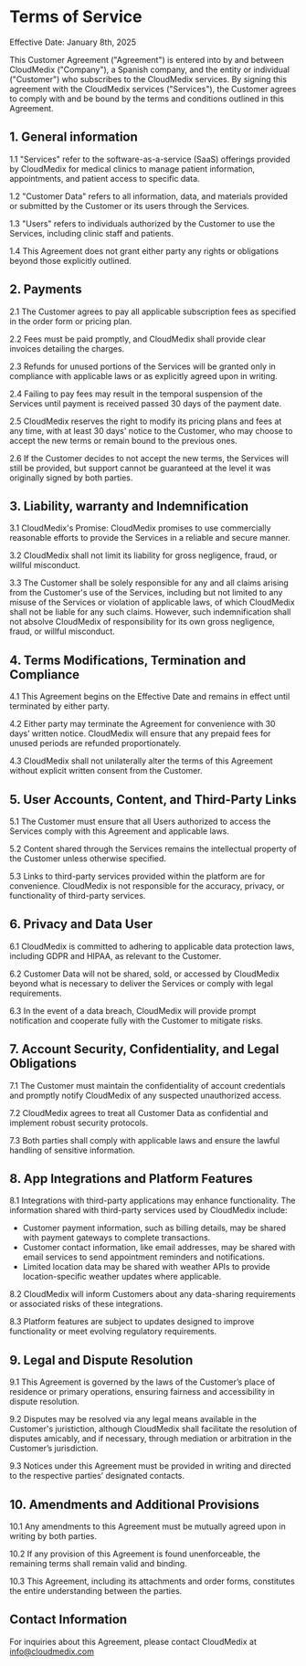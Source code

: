 # Terms of Service

Effective Date: January 8th, 2025

This Customer Agreement ("Agreement") is entered into by and between CloudMedix ("Company"), a Spanish company, and the entity or individual ("Customer") who subscribes to the CloudMedix services. By signing this agreement with the CloudMedix services ("Services"), the Customer agrees to comply with and be bound by the terms and conditions outlined in this Agreement.

## 1. General information

1.1 "Services" refer to the software-as-a-service (SaaS) offerings provided by CloudMedix for medical clinics to manage patient information, appointments, and patient access to specific data.

1.2 "Customer Data" refers to all information, data, and materials provided or submitted by the Customer or its users through the Services.

1.3 "Users" refers to individuals authorized by the Customer to use the Services, including clinic staff and patients.

1.4 This Agreement does not grant either party any rights or obligations beyond those explicitly outlined.

## 2. Payments

2.1 The Customer agrees to pay all applicable subscription fees as specified in the order form or pricing plan.

2.2 Fees must be paid promptly, and CloudMedix shall provide clear invoices detailing the charges.

2.3 Refunds for unused portions of the Services will be granted only in compliance with applicable laws or as explicitly agreed upon in writing.

2.4 Failing to pay fees may result in the temporal suspension of the Services until payment is received passed 30 days of the payment date.

2.5 CloudMedix reserves the right to modify its pricing plans and fees at any time, with at least 30 days' notice to the Customer, who may choose to accept the new terms or remain bound to the previous ones.

2.6 If the Customer decides to not accept the new terms, the Services will still be provided, but support cannot be guaranteed at the level it was originally signed by both parties.

## 3. Liability, warranty and Indemnification

3.1 CloudMedix's Promise: CloudMedix promises to use commercially reasonable efforts to provide the Services in a reliable and secure manner.

3.2 CloudMedix shall not limit its liability for gross negligence, fraud, or willful misconduct.

3.3 The Customer shall be solely responsible for any and all claims arising from the Customer's use of the Services, including but not limited to any misuse of the Services or violation of applicable laws, of which CloudMedix shall not be liable for any such claims. However, such indemnification shall not absolve CloudMedix of responsibility for its own gross negligence, fraud, or willful misconduct.

## 4. Terms Modifications, Termination and Compliance

4.1 This Agreement begins on the Effective Date and remains in effect until terminated by either party.

4.2 Either party may terminate the Agreement for convenience with 30 days’ written notice. CloudMedix will ensure that any prepaid fees for unused periods are refunded proportionately.

4.3 CloudMedix shall not unilaterally alter the terms of this Agreement without explicit written consent from the Customer.

## 5. User Accounts, Content, and Third-Party Links

5.1 The Customer must ensure that all Users authorized to access the Services comply with this Agreement and applicable laws.

5.2 Content shared through the Services remains the intellectual property of the Customer unless otherwise specified.

5.3 Links to third-party services provided within the platform are for convenience. CloudMedix is not responsible for the accuracy, privacy, or functionality of third-party services.

## 6. Privacy and Data User

6.1 CloudMedix is committed to adhering to applicable data protection laws, including GDPR and HIPAA, as relevant to the Customer.

6.2 Customer Data will not be shared, sold, or accessed by CloudMedix beyond what is necessary to deliver the Services or comply with legal requirements.

6.3 In the event of a data breach, CloudMedix will provide prompt notification and cooperate fully with the Customer to mitigate risks.

## 7. Account Security, Confidentiality, and Legal Obligations

7.1 The Customer must maintain the confidentiality of account credentials and promptly notify CloudMedix of any suspected unauthorized access.

7.2 CloudMedix agrees to treat all Customer Data as confidential and implement robust security protocols.

7.3 Both parties shall comply with applicable laws and ensure the lawful handling of sensitive information.

## 8. App Integrations and Platform Features

8.1 Integrations with third-party applications may enhance functionality. The information shared with third-party services used by CloudMedix include:
- Customer payment information, such as billing details, may be shared with payment gateways to complete transactions.
- Customer contact information, like email addresses, may be shared with email services to send appointment reminders and notifications.
- Limited location data may be shared with weather APIs to provide location-specific weather updates where applicable.

8.2 CloudMedix will inform Customers about any data-sharing requirements or associated risks of these integrations.

8.3 Platform features are subject to updates designed to improve functionality or meet evolving regulatory requirements.

## 9. Legal and Dispute Resolution

9.1 This Agreement is governed by the laws of the Customer’s place of residence or primary operations, ensuring fairness and accessibility in dispute resolution.

9.2 Disputes may be resolved via any legal means available in the Customer's juristiction, although CloudMedix shall facilitate the resolution of disputes amicably, and if necessary, through mediation or arbitration in the Customer’s jurisdiction.

9.3 Notices under this Agreement must be provided in writing and directed to the respective parties’ designated contacts.

## 10. Amendments and Additional Provisions

10.1 Any amendments to this Agreement must be mutually agreed upon in writing by both parties.

10.2 If any provision of this Agreement is found unenforceable, the remaining terms shall remain valid and binding.

10.3 This Agreement, including its attachments and order forms, constitutes the entire understanding between the parties.


## Contact Information

For inquiries about this Agreement, please contact CloudMedix at info@cloudmedix.com
